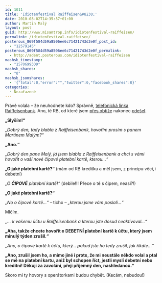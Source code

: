 ```yaml
---
id: 1011
title: 'Idiotenfestival Raiffeisen&#8230;'
date: 2010-03-02T14:35:57+01:00
author: Martin Malý
layout: post
guid: http://www.misantrop.info/idiotenfestival-raiffeisen/
permalink: /idiotenfestival-raiffeisen/
posterous_869f584d59a8506ee6c71421743d2e0f_post_id:
  - "12579145"
posterous_869f584d59a8506ee6c71421743d2e0f_permalink:
  - http://adent.posterous.com/idiotenfestival-raiffeisen
mashsb_timestamp:
  - "1570699309"
mashsb_shares:
  - "0"
mashsb_jsonshares:
  - '{"total":0,"error":"","twitter":0,"facebook_shares":0}'
categories:
  - Nezařazené
---
```

Pr&aacute;vě volala &#8211; že neuhodnete kdo? Spr&aacute;vně, [telefonick&aacute; linka Raiffeisenbank](http://www.misantrop.info/tady-banka). Ano, t&eacute; RB, od kter&eacute; jsem [přes obt&iacute;že](http://strucny.misantrop.info/nehodlam-delat-raiffeisence-saska) nakonec [ode&scaron;el](http://www.misantrop.info/sbohem-raiffeisenko).

**&#8222;Sly&scaron;&iacute;m!&#8220;**

_&#8222;Dobr&yacute; den, tady blabla z Raiffeisenbank, hovoř&iacute;m pros&iacute;m s panem Martinem Mal&yacute;m?&#8220;_

**&#8222;Ano.&#8220;**

_&#8222;Dobr&yacute; den pane Mal&yacute;, j&aacute; jsem blabla z Raiffeisenbank a chci s v&aacute;mi hovořit o va&scaron;&iacute; nov&eacute; čipov&eacute; platebn&iacute; kartě, kterou&#8230;&#8220;_

**&#8222;O jak&eacute; platebn&iacute; kartě?&#8220;** (m&aacute;m od RB kreditku a měl jsem, z principu věci, i debetn&iacute;)

_&#8222;O **ČIPOV&Eacute;** platebn&iacute; kartě!&#8220;_ (debile!!! Přece o t&eacute; s čipem, neasi?!)

**&#8222;O jak&eacute; platebn&iacute; kartě?&#8220;**

_&#8222;No o čipov&eacute; kartě&#8230;&#8220;_ &#8211; ticho &#8211; _&#8222;kterou jsme v&aacute;m poslali&#8230;&#8220;_

Mlč&iacute;m.

_&#8222;&#8230; k va&scaron;emu &uacute;čtu u Raiffeisenbank a kterou jste dosud neaktivoval&#8230;&#8220;_

**&#8222;Aha, takže chcete hovořit o DEBETN&Iacute; platebn&iacute; kartě k &uacute;čtu, kter&yacute; jsem minul&yacute; t&yacute;den zru&scaron;il.&#8220;**

_&#8222;Ano, o čipov&eacute; kartě k &uacute;čtu, kter&yacute;&#8230; pokud jste ho tedy zru&scaron;il, jak ř&iacute;k&aacute;te&#8230;&#8220;_

**&#8222;Ano, zru&scaron;il jsem ho, a mimo jin&eacute; i proto, že mi neust&aacute;le někdo volal a ptal se mě na platebn&iacute; kartu, aniž byl schopen ř&iacute;ct, jestli mysl&iacute; debetn&iacute; nebo kreditn&iacute;! Děkuji za zavol&aacute;n&iacute;, přeji př&iacute;jemn&yacute; den, nashledanou.&#8220;**

Skoro mi ty hovory s oper&aacute;torkami budou chybět. (Kec&aacute;m, nebudou!)